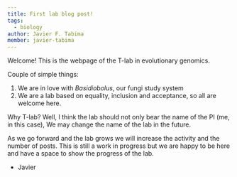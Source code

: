 ```yaml
---
title: First lab blog post!
tags:
  - biology
author: Javier F. Tabima
member: javier-tabima
---
```


Welcome! This is the webpage of the T-lab in evolutionary genomics.

Couple of simple things:

1. We are in love with *Basidiobolus*, our fungi study system
2. We are a lab based on equality, inclusion and acceptance, so all are welcome here.

Why T-lab? Well, I think the lab should not only bear the name of the PI (me, in this case), We may change the name of the lab in the future.

As we go forward and the lab grows we will increase the activity and the number of posts. This is still a work in progress but we are happy to be here and have a space to show the progress of the lab.

- Javier

